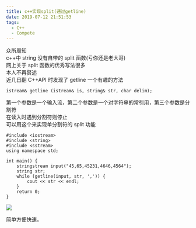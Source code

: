 ```yaml
---
title: c++实现split(通过getline)
date: 2019-07-12 21:51:53
tags:
  - C++
  - Compete
---
```


众所周知  
c++中 string 没有自带的 split 函数(亏你还是老大哥)  
网上关于 split 函数的优秀写法很多  
本人不再赘述  
近几日翻 C++API 时发现了 getline 一个有趣的方法

`istream& getline (istream& is, string& str, char delim);`

第一个参数是一个输入流，第二个参数是一个对字符串的常引用，第三个参数是分割符  
在读入时遇到分割符则停止  
可以用这个来实现单分割符的 split 功能

```
#include <iostream>
#include <string>
#include <sstream>
using namespace std;

int main() {
    stringstream input("45,65,45231,4646,4564");
    string str;
    while (getline(input, str, ',')) {
        cout << str << endl;
    }
    return 0;
}
```

![](/images/c++_split_getline/1.png)

简单方便快速。
